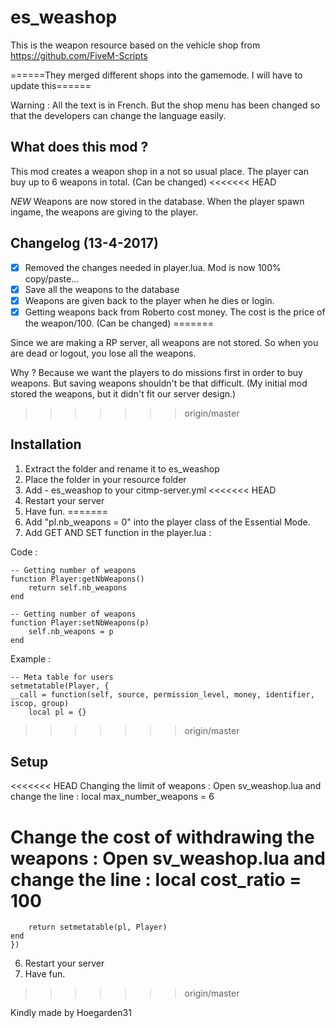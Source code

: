 # es_weashop

This is the weapon resource based on the vehicle shop from https://github.com/FiveM-Scripts 

======They merged different shops into the gamemode. I will have to update this======

Warning : All the text is in French. But the shop menu has been changed so that the developers can change the language easily.

## What does this mod ?
This mod creates a weapon shop in a not so usual place.
The player can buy up to 6 weapons in total. (Can be changed)
<<<<<<< HEAD

*NEW*
Weapons are now stored in the database. When the player spawn ingame, the weapons are giving to the player.

## Changelog (13-4-2017)

- [X] Removed the changes needed in player.lua. Mod is now 100% copy/paste...
- [X] Save all the weapons to the database
- [X] Weapons are given back to the player when he dies or login.
- [X] Getting weapons back from Roberto cost money. The cost is the price of the weapon/100. (Can be changed)
=======

Since we are making a RP server, all weapons are not stored. So when you are dead or logout, you lose all the weapons.

Why ? Because we want the players to do missions first in order to buy weapons.
But saving weapons shouldn't be that difficult. (My initial mod stored the weapons, but it didn't fit our server design.)
>>>>>>> origin/master

## Installation

1. Extract the folder and rename it to es_weashop
2. Place the folder in your resource folder
3. Add - es_weashop to your citmp-server.yml
<<<<<<< HEAD
4. Restart your server
5. Have fun.
=======
4. Add "pl.nb_weapons = 0" into the player class of the Essential Mode.
5. Add GET AND SET function in the player.lua : 

Code : 

	-- Getting number of weapons
	function Player:getNbWeapons()
		return self.nb_weapons
	end

	-- Getting number of weapons
	function Player:setNbWeapons(p)
		self.nb_weapons = p
	end

Example : 

	-- Meta table for users
	setmetatable(Player, {
	__call = function(self, source, permission_level, money, identifier, iscop, group)
		local pl = {}
>>>>>>> origin/master

## Setup

<<<<<<< HEAD
Changing the limit of weapons : 
Open sv_weashop.lua and change the line :
	local max_number_weapons = 6

Change the cost of withdrawing the weapons :
Open sv_weashop.lua and change the line :
	local cost_ratio = 100
=======
		return setmetatable(pl, Player)
	end
	})

6. Restart your server
7. Have fun.
>>>>>>> origin/master

Kindly made by Hoegarden31
